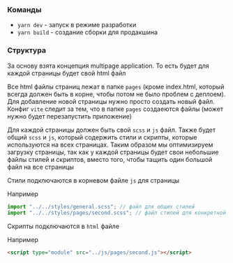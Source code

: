 ### Команды

- `yarn dev` - запуск в режиме разработки
- `yarn build` - создание сборки для продакшина

### Структура

За основу взята концепция multipage application. То есть будет для каждой страницы будет свой html файл

Все html файлы страниц лежат в папке `pages` (кроме index.html, который всегда должен быть в корне, чтобы потом не было проблем с деплоем). Для добавление новой страницы нужно просто создать новый файл. Конфиг `vite` следит за тем, что в папке `pages` создаеются файлы (может нужно будет перезапустить приложение)

Для каждой страницы должен быть свой `scss` и `js` файл. Также будет общий `scss` и `js`, который содержить стили и скрипты, которые используются на всех страницах. Таким образом мы оптимизируем загрузку страницы, так как у каждой страницы будет свои небольшие файлы стилей и скриптов, вместо того, чтобы тащить один большой файл на все страницы

Стили подключаются в корневом файле `js` для страницы

Например

```js
import "../../styles/general.scss"; // файл для общих стилей
import "../../styles/pages/second.scss"; // файл стилей для конкретной страницы
```

Скрипты подключаются в `html` файле

Например

```html
<script type="module" src="../js/pages/second.js"></script>
```
